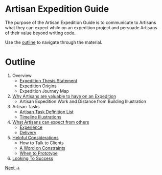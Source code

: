 # Artisan Expedition Guide
The purpose of the Artisan Expedition Guide is to communicate to Artisans what they can expect while on an expedition project and persuade Artisans of their value beyond writing code.

Use the [outline](#outline) to navigate through the material. 
# Outline

1. Overview
    - [Expedition Thesis Statement](./Overview/Thesis.md)
    - [Expedition Origins](./Overview/ExpeditionOrigins.md)
    - Expedition Journey Map
1. [Why Artisans are valuable to have on an Expedition](./ArtisansValueOnExpedition.md)
    - Artisan Expedition Work and Distance from Building Illustration
1. Artisan Tasks
    - [Artisan Task Definition List](./ArtisanTasks/ArtisanTaskDefinitionList.md)
    - [Timeline Illustrations](./ArtisanTasks/TimelineIllustrations.md)
1. [What Artisans can expect from others](./OthersInRelationToArtisans.md)
    - [Experience](./OthersInRelationToArtisans.md#experience)
    - [Delivery](./OthersInRelationToArtisans.md#delivery)
1. [Helpful Considerations](./HelpfulConsiderations.md)
    - How to Talk to Clients
    - [A Word on Constraints](./HelpfulConsiderations.md#a-word-on-contraints)
    - [When to Prototype](./ArtisanTasks/WhenToPrototype.md)
1. [Looking To Success](./LookingToSuccess.md)

[Next &rarr;](./Overview/Thesis.md)